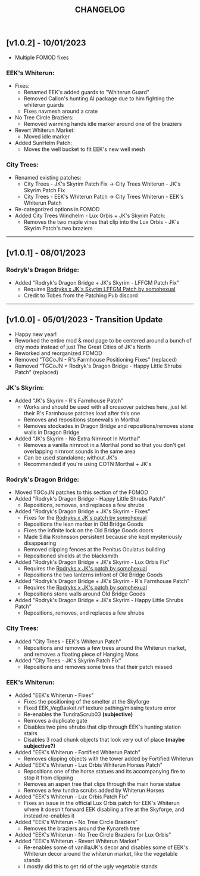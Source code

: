 <h2 align="center"><b>CHANGELOG</h2></b>
‎


## **[v1.0.2] - 10/01/2023**
- Multiple FOMOD fixes
### **EEK's Whiterun:**
- Fixes:
  - Renamed EEK's added guards to "Whiterun Guard"
  - Removed Callon's hunting AI package due to him fighting the whiterun guards
  - Fixes navmesh around a crate
- No Tree Circle Braziers:
  - Removed warming hands idle marker around one of the braziers
- Revert Whiterun Market:
  - Moved idle marker
- Added SunHelm Patch:
  - Moves the well bucket to fit EEK's new well mesh

### **City Trees:**
- Renamed existing patches:
  - City Trees - JK's Skyrim Patch Fix -> City Trees Whiterun - JK's Skyrim Patch Fix
  - City Trees - EEK's Whiterun Patch -> City Trees Whiterun - EEK's Whiterun Patch
- Re-categorized options in FOMOD
- Added City Trees Windhelm - Lux Orbis + JK's Skyrim Patch:
  - Removes the two maple vines that clip into the Lux Orbis - JK's Skyrim Patch's two braziers


***


## **[v1.0.1] - 08/01/2023**
### **Rodryk's Dragon Bridge:**
- Added "Rodryk's Dragon Bridge + JK's Skyrim - LFFGM Patch Fix"
  - Requires [Rodryks x JK's Skyrim LFFGM Patch by somohexual](https://www.nexusmods.com/skyrimspecialedition/mods/50408)
  - Credit to Tobes from the Patching Pub discord


***


## **[v1.0.0] - 05/01/2023 - Transition Update**
- Happy new year!
- Reworked the entire mod & mod page to be centered around a bunch of city mods instead of just The Great Cities of JK's North
- Reworked and reorganized FOMOD
- Removed "TGCoJN - R's Farmhouse Positioning Fixes" (replaced)
- Removed "TGCoJN + Rodryk's Dragon Bridge - Happy Little Shrubs Patch" (replaced)
### **JK's Skyrim:**
- Added "JK's Skyrim - R's Farmhouse Patch"
	- Works and should be used with all crossover patches here, just let their R's Farmhouse patches load after this one
	- Removes and repositions stonewalls in Morthal
	- Removes stockades in Dragon Bridge and repositions/removes stone walls in Dragon Bridge
- Added "JK's Skyrim - No Extra Nirnroot In Morthal"
	- Removes a vanilla nirnroot in a Morthal pond so that you don't get overlapping nirnroot sounds in the same area
	- Can be used standalone; without JK's
	- Recommended if you're using COTN Morthal + JK's 
### **Rodryk's Dragon Bridge:**
- Moved TGCoJN patches to this section of the FOMOD
- Added "Rodryk's Dragon Bridge - Happy Little Shrubs Patch"
	- Repositions, removes, and replaces a few shrubs
- Added "Rodryk's Dragon Bridge + JK's Skyrim - Fixes"
	- Fixes for the [Rodryks x JK's patch by somohexual](https://www.nexusmods.com/skyrimspecialedition/mods/50408)
	- Repositions the lean marker in Old Bridge Goods
	- Fixes the infinite lock on the Old Bridge Goods doors
	- Made Sillia Krohnsson persistent because she kept mysteriously disappearing
	- Removed clipping fences at the Penitus Oculatus building
	- Repositioned shields at the blacksmith
- Added "Rodryk's Dragon Bridge + JK's Skyrim - Lux Orbis Fix"
	- Requires the [Rodryks x JK's patch by somohexual](https://www.nexusmods.com/skyrimspecialedition/mods/50408)
	- Repositions the two lanterns infront of Old Bridge Goods
- Added "Rodryk's Dragon Bridge + JK's Skyrim - R's Farmhouse Patch"
	- Requires the [Rodryks x JK's patch by somohexual](https://www.nexusmods.com/skyrimspecialedition/mods/50408)
	- Repositions stone walls around Old Bridge Goods
- Added "Rodryk's Dragon Bridge + JK's Skyrim - Happy Little Shrubs Patch"
	- Repositions, removes, and replaces a few shrubs
### **City Trees:**
- Added "City Trees - EEK's Whiterun Patch"
	- Repositions and removes a few trees around the Whiterun market, and removes a floating piece of Hanging Moss
- Added "City Trees - JK's Skyrim Patch Fix"
	- Repositions and removes some trees that their patch missed
### **EEK's Whiterun:**
- Added "EEK's Whiterun - Fixes"
	- Fixes the positioning of the smelter at the Skyforge
	- Fixed EEK_VegBasket.nif texture pathing/missing texture error
	- Re-enables the TundraScrub03 **(subjective)**
	- Removes a duplicate gate
	- Disables two pine shrubs that clip through EEK's hunting station stairs
	- Disables 3 road chunk objects that look very out of place **(maybe subjective?)**
- Added "EEK's Whiterun - Fortified Whiterun Patch"
	- Removes clipping objects with the tower added by Fortified Whiterun
- Added "EEK's Whiterun - Lux Orbis Whiterun Horses Patch"
	- Repositions one of the horse statues and its accompanying fire to stop it from clipping
	- Removes an aspen tree that clips through the main horse statue
	- Removes a few tundra scrubs added by Whiterun Horses
- Added "EEK's Whiterun - Lux Orbis Patch Fix"
	- Fixes an issue in the official Lux Orbis patch for EEK's Whiterun where it doesn't forward EEK disabling a fire at the Skyforge, and instead re-enables it
- Added "EEK's Whiterun - No Tree Circle Braziers"
	- Removes the braziers around the Kynareth tree
- Added "EEK's Whiterun - No Tree Circle Braziers for Lux Orbis"
- Added "EEK's Whiterun - Revert Whiterun Market"
	- Re-enables some of vanilla/JK's decor and disables some of EEK's Whiterun decor around the whiterun market, like the vegetable stands
	- I mostly did this to get rid of the ugly vegetable stands
